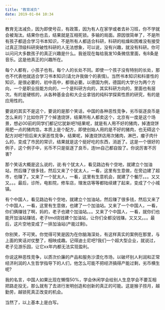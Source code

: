 ```yaml
---
title: "教育减负"
date: 2019-01-04 10:34
---
```


教育无法减负，因为即使号召，有政策，因为有人在家学或者去补习班，你不学就会被淘汰。结果你也去，结果就是互相死锁。多输的局面。原因很简单了，不是所有孩子都适合学习书本知识，不是所有人都适合科研，科研的枯燥和困难没有接受过真正顶级科研突破性科研的人无法想象，可以说，没有兴趣，就没有科研。你可以问问大多数孩子的真正兴趣是什么。我爸现在每给我发10条微信里面，有8条是音乐。这是他真正的兴趣所在。

每个人都有，小孩子也有。每个人的长处不同。即使一个孩子没有特别的长处，那也不代表他就适合学习书本知识(请允许我做个的表情)。当然书本知识和科普性的知识，是很必要的，初中高中，都很必要。以德国为例，德国的大学分为两个方向，一个是职业技能方向的，一个是科研方向的，其实科研方向的，里面也有层次。有的是硬核的，从各种基金会和大企业拿钱的纯科学探索性质的研究，有的是应用性的。

要说的其实不是这个，要说的是那个笑话，中国的各种恶性竞争，劣币驱逐良币是怎么来的？比如你开了个掉渣烧饼，结果所有人都卖这个，北京有一度是这个场景，想必00前的同学们都记忆犹新吧?结果呢，就是有人用不好的猪肉，掉渣烧饼用肥一点的猪肉馅，本质上是个配方，即使创始人用的是不好的猪肉，也无碍这个配方对吧?但后来大家恶性竞争，结果呢，掉渣烧饼店用次猪肉，淋巴，瘤子肉什么的，变成了市民的常识，结果就是这个挺好吃的东西，消逝了。这是一个很好的例子，这个例子中，劣币不只是驱逐了良币，连tm自己都自毁了。你说厉害不厉害?

那个笑话大概是这么说的，说:有个犹太人，看见路边有个空地，就建立个加油站，然后赚了很多钱，然后又来了个犹太人，一看，这里有生意做，在旁边建了超市，也赚了。又来了一个犹太人，一看，这里有生意机会，就建了个餐厅。。。又又又。。。最后，诊所，电影院，修车店，理发店等等都陆续建了起来，变成了个小城镇。

有个中国人，看见路边有个空地，就建立个加油站，然后赚了很多钱，然后又来了个中国人，一看，这里有生意做，也建了一个加油站。又来了一个中国人，一看，你们俩赚钱了啊，妈的，老子也建个加油站。。。又来了个中国人，一看，就你们也能开加油站赚钱，老子tmd烧钱建个加油站，让你们全都没钱赚。又又又。。。最后，这片空地变成了一排加油站(产能过剩)。

你别笑，不可笑。你觉得可笑是因为在你脑海深处，有这样真实的案例在那里，与上面的笑话对仗整了，相映成趣。记得迪士尼吧?我们一个超大型企业，就说过，老子见游乐园，让它xx年内都无法实现盈利。

你说这种恶性竞争，以质次价廉的产品和服务沙漠化市场，以破坏别人利润和正常经济利润的人生哲学指导下的人们，他怎么可能不把经济搞得产能过剩，劣币横生呢?

我的名言，中国人如果比现在懒惰50%，学会休闲学会给别人生息学会不要互相把路走投无，那么就有了去进行发明创造和创新的真正的可能。这是猴子捞月，越勤劳，越锁死真正改变的机会。

当然了，以上基本上是白写。
